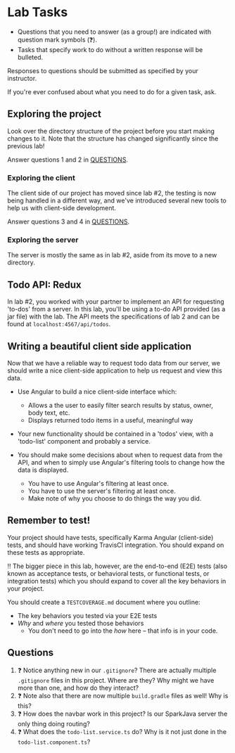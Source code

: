 # Lab Tasks

- Questions that you need to answer (as a group!) are indicated with question
mark symbols (:question:).
- Tasks that specify work to do without a written response will be bulleted.

Responses to questions should be submitted as specified by your instructor.

If you're ever confused about what you need to do for a given task, ask.

## Exploring the project

Look over the directory structure of the project before you start making
changes to it. Note that the structure has changed significantly since
the previous lab!

Answer questions 1 and 2 in [QUESTIONS](#questions).

### Exploring the client

The client side of our project has moved since lab #2, the testing is
now being handled in a different way, and we've introduced several new tools
to help us with client-side development.

Answer questions 3 and 4 in [QUESTIONS](#questions).

### Exploring the server

The server is mostly the same as in lab #2, aside from its move to a new
directory.

## Todo API: Redux

In lab #2, you worked with your partner to implement an API for requesting
'to-dos' from a server. In this lab, you'll be using a to-do API provided
(as a jar file) with the lab. The API meets the specifications of lab 2 and
can be found at `localhost:4567/api/todos`.

## Writing a beautiful client side application

Now that we have a reliable way to request todo data from our server,
we should write a nice client-side application to help us request and view
this data.

- Use Angular to build a nice client-side interface which:
    - Allows a the user to easily filter search results by status, owner,
      body text, etc.
    - Displays returned todo items in a useful, meaningful way

- Your new functionality should be contained in a 'todos' view, 
with a 'todo-list' component and probably a service.

- You should make some decisions about when to request data from the API,
and when to simply use Angular's filtering tools to change how
the data is displayed. 

   - You have to use Angular's filtering at least once.
   - You have to use the server's filtering at least once.
   - Make note of why you choose to do things the way you did.

## Remember to test!

Your project should have tests, specifically Karma Angular (client-side) tests, 
and should have working TravisCI integration. You should expand on these tests as
appropriate.

:bangbang: The bigger piece in this lab, however, are the end-to-end (E2E) tests 
(also known as acceptance tests,
or behavioral tests, or functional tests, or integration tests) which you should
expand to cover all the
key behaviors in your project.

You should create a `TESTCOVERAGE.md` document where you outline:

   * The key behaviors you tested via your E2E tests
   * _Why_ and _where_ you tested those behaviors
      * You don't need to go into the _how_ here – that info is in your code.

## Questions

1. :question: Notice anything new in our ``.gitignore``? There are actually
multiple ``.gitignore`` files in this project. Where are they?
Why might we have more than one, and how do they interact?
1. :question: Note also that there are now multiple ``build.gradle`` files
as well! Why is this?
1. :question: How does the navbar work in this project? Is our SparkJava server
the only thing doing routing?
1. :question: What does the `todo-list.service.ts` do? Why is it not just done in
the `todo-list.component.ts`?
